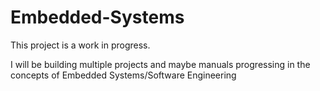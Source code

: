 # Embedded-Systems

This project is a work in progress.

I will be building multiple projects and maybe manuals progressing in the concepts of Embedded Systems/Software Engineering